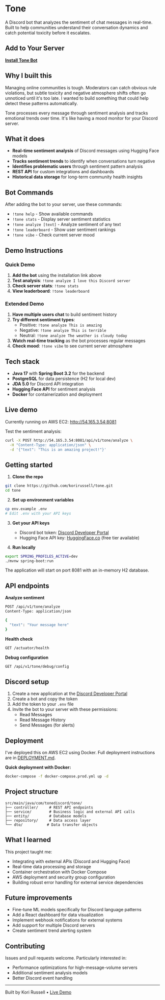 # Tone

A Discord bot that analyzes the sentiment of chat messages in real-time. Built to help communities understand their conversation dynamics and catch potential toxicity before it escalates.

## Add to Your Server

**[Install Tone Bot](https://discord.com/oauth2/authorize?client_id=1407744855840657492&permissions=68608&integration_type=0&scope=bot)**

## Why I built this

Managing online communities is tough. Moderators can catch obvious rule violations, but subtle toxicity and negative atmosphere shifts often go unnoticed until it's too late. I wanted to build something that could help detect these patterns automatically.

Tone processes every message through sentiment analysis and tracks emotional trends over time. It's like having a mood monitor for your Discord server.

## What it does

- **Real-time sentiment analysis** of Discord messages using Hugging Face models
- **Tracks sentiment trends** to identify when conversations turn negative
- **Identifies problematic users** through sentiment pattern analysis  
- **REST API** for custom integrations and dashboards
- **Historical data storage** for long-term community health insights

## Bot Commands

After adding the bot to your server, use these commands:

- `!tone help` - Show available commands
- `!tone stats` - Display server sentiment statistics
- `!tone analyze [text]` - Analyze sentiment of any text
- `!tone leaderboard` - Show user sentiment rankings
- `!tone vibe` - Check current server mood

## Demo Instructions

### Quick Demo
1. **Add the bot** using the installation link above
2. **Test analysis**: `!tone analyze I love this Discord server`
3. **Check server stats**: `!tone stats`
4. **View leaderboard**: `!tone leaderboard`

### Extended Demo
1. **Have multiple users chat** to build sentiment history
2. **Try different sentiment types**:
   - Positive: `!tone analyze This is amazing`
   - Negative: `!tone analyze This is terrible`
   - Neutral: `!tone analyze The weather is cloudy today`
3. **Watch real-time tracking** as the bot processes regular messages
4. **Check mood**: `!tone vibe` to see current server atmosphere

## Tech stack

- **Java 17** with **Spring Boot 3.2** for the backend
- **PostgreSQL** for data persistence (H2 for local dev)
- **JDA 5.0** for Discord API integration
- **Hugging Face API** for sentiment analysis
- **Docker** for containerization and deployment

## Live demo

Currently running on AWS EC2: http://54.165.3.54:8081

Test the sentiment analysis:
```bash
curl -X POST http://54.165.3.54:8081/api/v1/tone/analyze \
  -H "Content-Type: application/json" \
  -d '{"text": "This is an amazing project!"}'
```

## Getting started

1. **Clone the repo**
```bash
git clone https://github.com/korirussell/tone.git
cd tone
```

2. **Set up environment variables**
```bash
cp env.example .env
# Edit .env with your API keys
```

3. **Get your API keys**
   - Discord bot token: [Discord Developer Portal](https://discord.com/developers/applications)
   - Hugging Face API key: [HuggingFace.co](https://huggingface.co) (free tier available)

4. **Run locally**
```bash
export SPRING_PROFILES_ACTIVE=dev
./mvnw spring-boot:run
```

The application will start on port 8081 with an in-memory H2 database.

## API endpoints

**Analyze sentiment**
```bash
POST /api/v1/tone/analyze
Content-Type: application/json

{
  "text": "Your message here"
}
```

**Health check**
```bash
GET /actuator/health
```

**Debug configuration**
```bash
GET /api/v1/tone/debug/config
```

## Discord setup

1. Create a new application at the [Discord Developer Portal](https://discord.com/developers/applications)
2. Create a bot and copy the token
3. Add the token to your `.env` file
4. Invite the bot to your server with these permissions:
   - Read Messages
   - Read Message History
   - Send Messages (for alerts)

## Deployment

I've deployed this on AWS EC2 using Docker. Full deployment instructions are in [DEPLOYMENT.md](DEPLOYMENT.md).

**Quick deployment with Docker:**
```bash
docker-compose -f docker-compose.prod.yml up -d
```

## Project structure

```
src/main/java/com/tonediscord/tone/
├── controller/     # REST API endpoints
├── service/        # Business logic and external API calls
├── entity/         # Database models
├── repository/     # Data access layer
└── dto/           # Data transfer objects
```

## What I learned

This project taught me:
- Integrating with external APIs (Discord and Hugging Face)
- Real-time data processing and storage
- Container orchestration with Docker Compose
- AWS deployment and security group configuration
- Building robust error handling for external service dependencies

## Future improvements

- Fine-tune ML models specifically for Discord language patterns
- Add a React dashboard for data visualization
- Implement webhook notifications for external systems
- Add support for multiple Discord servers
- Create sentiment trend alerting system

## Contributing

Issues and pull requests welcome. Particularly interested in:
- Performance optimizations for high-message-volume servers
- Additional sentiment analysis models
- Better Discord event handling

---

Built by Kori Russell • [Live Demo](http://54.165.3.54:8081/actuator/health) 
